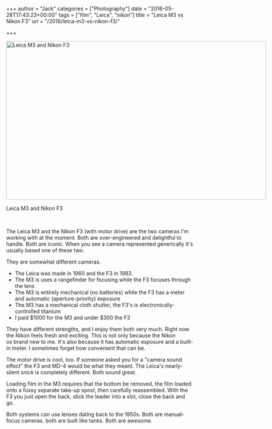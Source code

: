 +++
author = "Jack"
categories = ["Photography"]
date = "2016-05-28T17:43:23+00:00"
tags = ["film", "Leica", "nikon"]
title = "Leica M3 vs Nikon F3"
url = "/2016/leica-m3-vs-nikon-f3/"

+++

<div id="attachment_5239" style="width: 710px" class="wp-caption alignright">
  <img class="size-large wp-image-5239" src="/img/2016/05/m3-vs-f3-1024x624.jpg" alt="Leica M3 and Nikon F3" width="700" height="427" srcset="/img/2016/05/m3-vs-f3.jpg 1024w, /img/2016/05/m3-vs-f3-300x183.jpg 300w, /img/2016/05/m3-vs-f3-768x468.jpg 768w, /img/2016/05/m3-vs-f3-700x427.jpg 700w" sizes="(max-width: 700px) 100vw, 700px" />
  
  <p class="wp-caption-text">
    Leica M3 and Nikon F3
  </p>
</div>

&nbsp;

The Leica M3 and the Nikon F3 (with motor drive) are the two cameras I'm working with at the moment. Both are over-engineered and delightful to handle. Both are iconic. When you see a camera represented generically it's usually based one of these two.

They are somewhat different cameras.

  * The Leica was made in 1960 and the F3 in 1983.
  * The M3 is uses a rangefinder for focusing while the F3 focuses through the lens
  * The M3 is entirely mechanical (no batteries) while the F3 has a meter and automatic (aperture-priority) exposure
  * The M3 has a mechanical cloth shutter, the F3's is electronically-controlled titanium
  * I paid $1000 for the M3 and under $300 the F3

They have different strengths, and I enjoy them both very much. Right now the Nikon feels fresh and exciting. This is not only because the Nikon os brand new to me. It's also because it has automatic exposure and a built-in meter. I sometimes forget how convenient that can be.

The motor drive is cool, too. If someone asked you for a "camera sound effect" the F3 and MD-4 would be what they meant. The Leica's nearly-silent _snick_ is completely different. Both sound great.

Loading film in the M3 requires that the bottom be removed, the film loaded onto a fussy separate take-up spool, then carefully reassembled. With the F3 you just open the back, stick the leader into a slot, close the back and go.

Both systems can use lenses dating back to the 1950s. Both are manual-focus cameras. both are built like tanks. Both are awesome.
